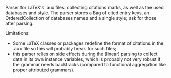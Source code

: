 Parser for LaTeX's .aux files, collecting citations marks, as well as the used databases and style. The parser stores a Bag of cited entry keys, an OrderedCollection of databases names and a single style; ask for those after parsing.

Limitations:
 - Some LaTeX classes or packages redefine the format of citations in the .aux file so this will probably break for such files;
 - this parser relies on side effects during the (linear) parsing to collect data in its own instance variables, which is probably not very robust if the grammar needs backtracks (compared to functional aggregation like proper attributed grammars).